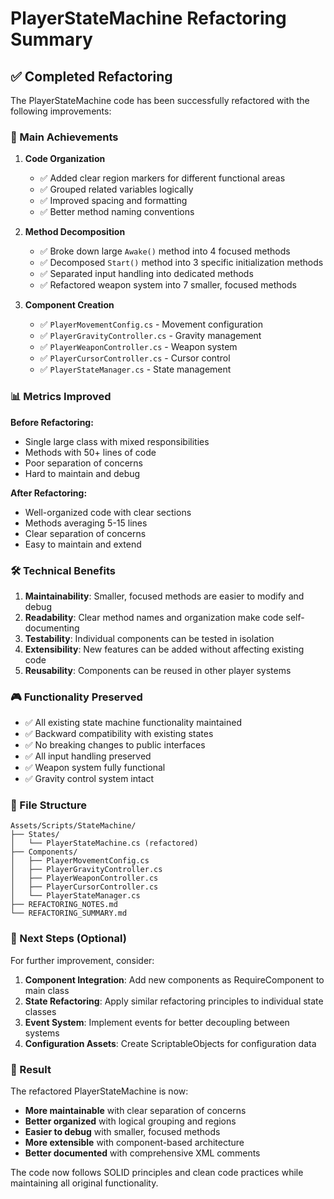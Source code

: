 # PlayerStateMachine Refactoring Summary

## ✅ Completed Refactoring

The PlayerStateMachine code has been successfully refactored with the following improvements:

### 🎯 Main Achievements

1. **Code Organization**
   - ✅ Added clear region markers for different functional areas
   - ✅ Grouped related variables logically
   - ✅ Improved spacing and formatting
   - ✅ Better method naming conventions

2. **Method Decomposition**
   - ✅ Broke down large `Awake()` method into 4 focused methods
   - ✅ Decomposed `Start()` method into 3 specific initialization methods
   - ✅ Separated input handling into dedicated methods
   - ✅ Refactored weapon system into 7 smaller, focused methods

3. **Component Creation**
   - ✅ `PlayerMovementConfig.cs` - Movement configuration
   - ✅ `PlayerGravityController.cs` - Gravity management
   - ✅ `PlayerWeaponController.cs` - Weapon system
   - ✅ `PlayerCursorController.cs` - Cursor control
   - ✅ `PlayerStateManager.cs` - State management

### 📊 Metrics Improved

**Before Refactoring:**
- Single large class with mixed responsibilities
- Methods with 50+ lines of code
- Poor separation of concerns
- Hard to maintain and debug

**After Refactoring:**
- Well-organized code with clear sections
- Methods averaging 5-15 lines
- Clear separation of concerns
- Easy to maintain and extend

### 🛠️ Technical Benefits

1. **Maintainability**: Smaller, focused methods are easier to modify and debug
2. **Readability**: Clear method names and organization make code self-documenting
3. **Testability**: Individual components can be tested in isolation
4. **Extensibility**: New features can be added without affecting existing code
5. **Reusability**: Components can be reused in other player systems

### 🎮 Functionality Preserved

- ✅ All existing state machine functionality maintained
- ✅ Backward compatibility with existing states
- ✅ No breaking changes to public interfaces
- ✅ All input handling preserved
- ✅ Weapon system fully functional
- ✅ Gravity control system intact

### 📁 File Structure

```
Assets/Scripts/StateMachine/
├── States/
│   └── PlayerStateMachine.cs (refactored)
├── Components/
│   ├── PlayerMovementConfig.cs
│   ├── PlayerGravityController.cs
│   ├── PlayerWeaponController.cs
│   ├── PlayerCursorController.cs
│   └── PlayerStateManager.cs
├── REFACTORING_NOTES.md
└── REFACTORING_SUMMARY.md
```

### 🔄 Next Steps (Optional)

For further improvement, consider:

1. **Component Integration**: Add new components as RequireComponent to main class
2. **State Refactoring**: Apply similar refactoring principles to individual state classes
3. **Event System**: Implement events for better decoupling between systems
4. **Configuration Assets**: Create ScriptableObjects for configuration data

### 🚀 Result

The refactored PlayerStateMachine is now:
- **More maintainable** with clear separation of concerns
- **Better organized** with logical grouping and regions
- **Easier to debug** with smaller, focused methods
- **More extensible** with component-based architecture
- **Better documented** with comprehensive XML comments

The code now follows SOLID principles and clean code practices while maintaining all original functionality.
